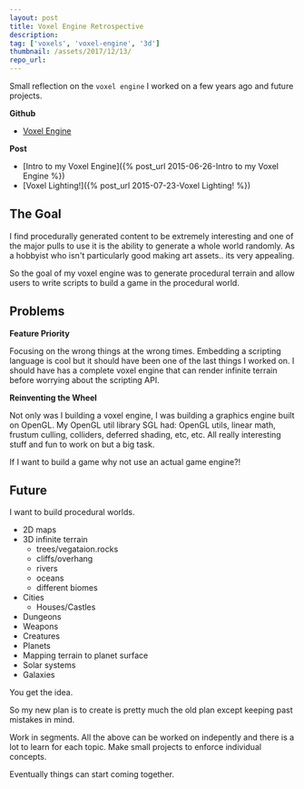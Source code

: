 ```yaml
---
layout: post
title: Voxel Engine Retrospective
description: 
tag: ['voxels', 'voxel-engine', '3d']
thumbnail: /assets/2017/12/13/
repo_url: 
---
```


Small reflection on the `voxel engine` I worked on a few years ago and future projects.

**Github**
* [Voxel Engine](https://github.com/nnarain/VoxelEngine)

**Post**
* [Intro to my Voxel Engine]({% post_url 2015-06-26-Intro to my Voxel Engine %})
* [Voxel Lighting!]({% post_url 2015-07-23-Voxel Lighting! %})

The Goal
--------

I find procedurally generated content to be extremely interesting and one of the major pulls to use it is the ability to generate a whole world randomly. As a hobbyist who isn't particularly good making art assets.. its very appealing.

So the goal of my voxel engine was to generate procedural terrain and allow users to write scripts to build a game in the procedural world.

Problems
---------

**Feature Priority**

Focusing on the wrong things at the wrong times. Embedding a scripting language is cool but it should have been one of the last things I worked on. I should have has a complete voxel engine that can render infinite terrain before worrying about the scripting API. 

**Reinventing the Wheel**

Not only was I building a voxel engine, I was building a graphics engine built on OpenGL. My OpenGL util library SGL had: OpenGL utils, linear math, frustum culling, colliders, deferred shading, etc, etc. All really interesting stuff and fun to work on but a big task.

If I want to build a game why not use an actual game engine?!

Future
------

I want to build procedural worlds.

* 2D maps
* 3D infinite terrain
  * trees/vegataion.rocks
  * cliffs/overhang
  * rivers
  * oceans
  * different biomes
* Cities
  * Houses/Castles
* Dungeons
* Weapons
* Creatures
* Planets
* Mapping terrain to planet surface
* Solar systems
* Galaxies

You get the idea.

So my new plan is to create is pretty much the old plan except keeping past mistakes in mind.

Work in segments. All the above can be worked on indepently and there is a lot to learn for each topic.
Make small projects to enforce individual concepts.

Eventually things can start coming together.

